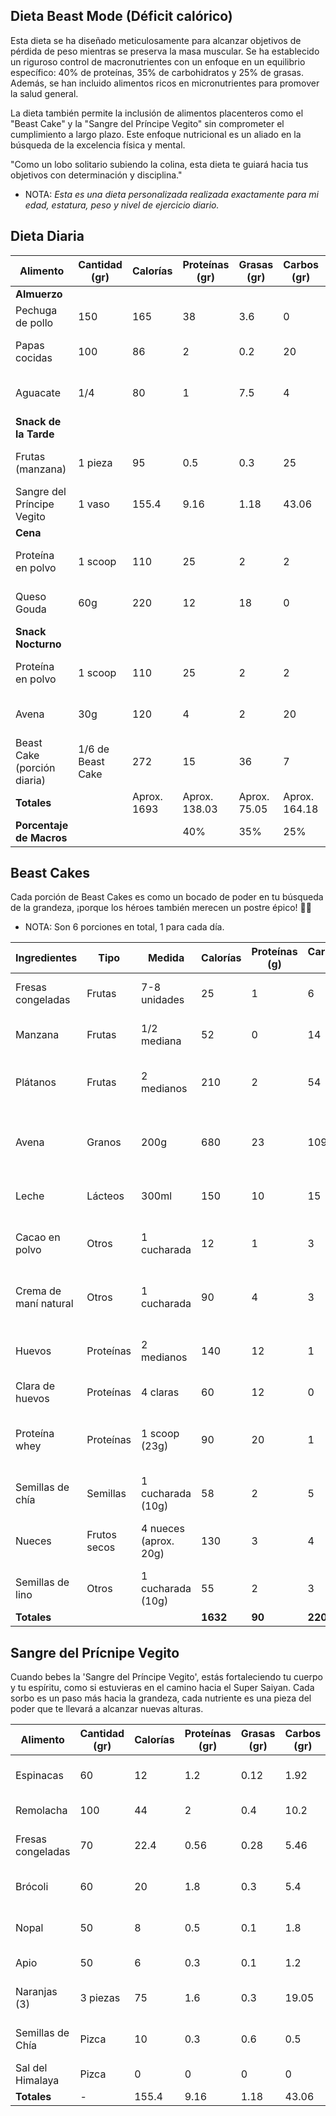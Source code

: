 ## Dieta Beast Mode (Déficit calórico)

Esta dieta se ha diseñado meticulosamente para alcanzar objetivos de pérdida de peso mientras se preserva la masa muscular. Se ha establecido un riguroso control de macronutrientes con un enfoque en un equilibrio específico: 40% de proteínas, 35% de carbohidratos y 25% de grasas. Además, se han incluido alimentos ricos en micronutrientes para promover la salud general.

La dieta también permite la inclusión de alimentos placenteros como el "Beast Cake" y la "Sangre del Príncipe Vegito" sin comprometer el cumplimiento a largo plazo. Este enfoque nutricional es un aliado en la búsqueda de la excelencia física y mental.

"Como un lobo solitario subiendo la colina, esta dieta te guiará hacia tus objetivos con determinación y disciplina."

- NOTA: _Esta es una dieta personalizada realizada exactamente para mi edad, estatura, peso y nivel de ejercicio diario._


## Dieta Diaria

| Alimento              | Cantidad (gr) | Calorías | Proteínas (gr) | Grasas (gr) | Carbos (gr) | Micronutrientes  | Beneficios y Descripción                   |
|-----------------------|---------------|----------|----------------|-------------|-------------|-----------------|-----------------------------------------|
| **Almuerzo**          |               |          |                |             |             |                 |                                         |
| Pechuga de pollo      | 150           | 165      | 38             | 3.6         | 0           | Vitaminas A, C  | Fuente magra de proteína.               |
| Papas cocidas         | 100           | 86       | 2              | 0.2         | 20          | Vitamina C, B6  | Carbohidratos de digestión lenta.     |
| Aguacate              | 1/4           | 80       | 1              | 7.5         | 4           | Vitamina K, E   | Grasas saludables y antioxidantes.    |
| **Snack de la Tarde** |               |          |                |             |             |                 |                                         |
| Frutas (manzana)      | 1 pieza       | 95       | 0.5            | 0.3         | 25          | Vitamina C, K  | Carbohidratos naturales y fibra.      |
| Sangre del Príncipe Vegito  | 1 vaso | 155.4  | 9.16 | 1.18 | 43.06 | Varía  | Varios ingredientes nutritivos.      |
| **Cena**              |               |          |                |             |             |                 |                                         |
| Proteína en polvo     | 1 scoop       | 110      | 25             | 2           | 2           | Varía           | Recuperación muscular y desarrollo.    |
| Queso Gouda           | 60g           | 220      | 12             | 18          | 0           | Calcio, Vitamina D| Proteína y calcio para la cena.      |
| **Snack Nocturno**    |               |          |                |             |             |                 |                                         |
| Proteína en polvo     | 1 scoop       | 110      | 25             | 2           | 2           | Varía           | Suplemento de proteína nocturna.       |
| Avena                 | 30g           | 120      | 4              | 2           | 20          | Fibra, Vitaminas | Carbohidratos de liberación lenta.    |
| Beast Cake (porción diaria) | 1/6 de Beast Cake | 272  | 15 | 36 | 7 | Varía  | Delicioso placer culposo.           |
| **Totales**           |               | Aprox. 1693   | Aprox. 138.03  | Aprox. 75.05  | Aprox. 164.18 |                 |                                         |
| **Porcentaje de Macros** |            |          | 40%            | 35%         | 25%         |                 |                                         |




## Beast Cakes

Cada porción de Beast Cakes es como un bocado de poder en tu búsqueda de la grandeza, ¡porque los héroes también merecen un postre épico! 🍰💪

- NOTA: Son 6 porciones en total, 1 para cada día. 

| **Ingredientes**          | **Tipo**      | **Medida**            | **Calorías** | **Proteínas (g)** | **Carbohidratos (g)** | **Grasas (g)** | **Micronutrientes**                 | **Descripción**                                       |
|---------------------------|---------------|-----------------------|--------------|-------------------|-----------------------|----------------|--------------------------------------|-------------------------------------------------------|
| Fresas congeladas         | Frutas        | 7-8 unidades          | 25           | 1                 | 6                     | 0              | Vitamina C, antioxidantes          | Ricas en vitamina C y antioxidantes                     |
| Manzana                   | Frutas        | 1/2 mediana           | 52           | 0                 | 14                    | 0              | Fibra, antioxidantes               | Fuente de fibra y antioxidantes                         |
| Plátanos                  | Frutas        | 2 medianos            | 210          | 2                 | 54                    | 1              | Potasio                            | Ricos en potasio y energía natural                      |
| Avena                     | Granos        | 200g                  | 680          | 23                | 109                   | 12             | Fibra, carbohidratos de liberación lenta   | Fuente de fibra y carbohidratos de liberación lenta     |
| Leche                     | Lácteos       | 300ml                 | 150          | 10                | 15                    | 5              | Calcio, proteínas                  | Buena fuente de calcio y proteínas                      |
| Cacao en polvo            | Otros         | 1 cucharada           | 12           | 1                 | 3                     | 0              | Antioxidantes, magnesio            | Rico en antioxidantes y fuente de magnesio              |
| Crema de maní natural     | Otros         | 1 cucharada           | 90           | 4                 | 3                     | 7              | Grasas saludables, proteína      | Fuente de grasas saludables y proteína                  |
| Huevos                    | Proteínas     | 2 medianos            | 140          | 12                | 1                     | 10             | Proteínas, nutrientes              | Excelente fuente de proteínas y nutrientes              |
| Clara de huevos           | Proteínas     | 4 claras              | 60           | 12                | 0                     | 0              | Proteínas                          | Alta fuente de proteínas                                |
| Proteína whey             | Proteínas     | 1 scoop (23g)         | 90           | 20                | 1                     | 1              | Recuperación muscular, desarrollo muscular | Ayuda en la recuperación muscular y desarrollo muscular |
| Semillas de chía          | Semillas      | 1 cucharada (10g)     | 58           | 2                 | 5                     | 4              | Fibra, omega-3, antioxidantes      | Rica en fibra, omega-3 y antioxidantes                  |
| Nueces                    | Frutos secos  | 4 nueces (aprox. 20g) | 130          | 3                 | 4                     | 12             | Grasas saludables, antioxidantes   | Fuente de grasas saludables y antioxidantes             |
| Semillas de lino          | Otros         | 1 cucharada (10g)     | 55           | 2                 | 3                     | 4              | Fibra, omega-3, lignanos           | Rica en fibra, omega-3 y antioxidantes                  |
| **Totales**               |               |                       | **1632**     | **90**            | **220**               | **42**         |                                      |                                                       |

## Sangre del Prícnipe Vegito 

Cuando bebes la 'Sangre del Príncipe Vegito', estás fortaleciendo tu cuerpo y tu espíritu, como si estuvieras en el camino hacia el Super Saiyan. Cada sorbo es un paso más hacia la grandeza, cada nutriente es una pieza del poder que te llevará a alcanzar nuevas alturas.

| Alimento         | Cantidad (gr) | Calorías | Proteínas (gr) | Grasas (gr) | Carbos (gr) | Micronutrientes                     | Beneficios Sayayin         |
|------------------|---------------|----------|----------------|-------------|-------------|------------------------------------|-----------------------------|
| Espinacas        | 60            | 12       | 1.2            | 0.12        | 1.92        | Vitamina K, Vitamina A, Ácido Fólico | Fortalece el sistema inmune |
| Remolacha        | 100           | 44       | 2              | 0.4         | 10.2        | Vitamina C, Hierro, Folato         | Mejora la circulación       |
| Fresas congeladas| 70            | 22.4     | 0.56           | 0.28        | 5.46        | Vitamina C, Antioxidantes          | Refuerza el sistema inmune  |
| Brócoli          | 60            | 20       | 1.8            | 0.3         | 5.4         | Vitamina C, Vitamina K, Fibra      | Promueve la salud celular  |
| Nopal            | 50            | 8        | 0.5            | 0.1         | 1.8         | Vitamina C, Fibra                  | Regula el azúcar en sangre  |
| Apio             | 50            | 6        | 0.3            | 0.1         | 1.2         | Vitamina K, Potasio                | Ayuda a la digestión        |
| Naranjas (3)     | 3 piezas      | 75       | 1.6            | 0.3         | 19.05       | Vitamina C, Vitamina A, Fibra      | Fortalece el sistema inmune |
| Semillas de Chía | Pizca         | 10       | 0.3            | 0.6         | 0.5         | Fibra, Omega-3                     | Promueve la saciedad        |
| Sal del Himalaya  | Pizca         | 0        | 0              | 0           | 0           | Sodio                              | Regula la hidratación        |
| **Totales**      | -             | 155.4    | 9.16           | 1.18        | 43.06       | -                                  | -                           |

